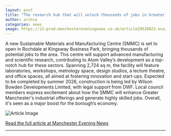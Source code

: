 ```yaml
---
layout: post
title: "The research hub that will unlock thousands of jobs in Greater Manchester town"
author: archie
categories: news
image: https://i2-prod.manchestereveningnews.co.uk/article29528023.ece/ALTERNATES/s1200/0_Entrance-view-of-new-Sustainable-Materials-and-Manufacturing-Centre-SMMC-planned-for-Atom-Valley-i.jpg
---
```

A new Sustainable Materials and Manufacturing Centre (SMMC) is set to open in Rochdale at Kingsway Business Park, bringing thousands of potential jobs to the area. This centre will support advanced manufacturing and scientific research, contributing to Atom Valley’s development as a top-notch hub for these sectors. Spanning 2,724 sq m, the facility will feature laboratories, workshops, metrology space, design studios, a lecture theatre, and office spaces, all aimed at fostering innovation and start-ups. Expected to be completed by summer 2026, construction is being led by Wilson Bowden Developments Limited, with legal support from DWF. Local council members express excitement about how the SMMC will enhance Greater Manchester's industrial offerings and generate highly skilled jobs. Overall, it's seen as a major boost for the borough’s economy.

![Article Image](https://i2-prod.manchestereveningnews.co.uk/article29528023.ece/ALTERNATES/s1200/0_Entrance-view-of-new-Sustainable-Materials-and-Manufacturing-Centre-SMMC-planned-for-Atom-Valley-i.jpg)

[Read the full article at Manchester Evening News](https://www.manchestereveningnews.co.uk/news/greater-manchester-news/research-hub-unlock-thousands-jobs-32628378)

---

